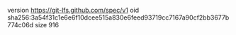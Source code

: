 version https://git-lfs.github.com/spec/v1
oid sha256:3a54f31c1e6e6f10dcee515a830e6feed93719cc7167a90cf2bb3677b774c06d
size 916
